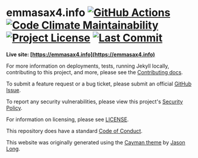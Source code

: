 # emmasax4.info [![GitHub Actions](https://img.shields.io/github/workflow/status/emmasax4/emmasax4.info/Release?label=github%20actions)](https://github.com/emmasax4/emmasax4.info/actions?query=workflow%3ARelease) [![Code Climate Maintainability](https://img.shields.io/codeclimate/maintainability/emmasax4/emmasax4.info?label=code%20climate%20maintainability)](https://codeclimate.com/github/emmasax4/emmasax4.info/maintainability) [![Project License](https://img.shields.io/github/license/emmasax4/emmasax4.info?color=yellowgreen&label=project%20license)](https://github.com/emmasax4/emmasax4.info/blob/main/LICENSE) [![Last Commit](https://img.shields.io/github/last-commit/emmasax4/emmasax4.info/main?color=informational)](https://github.com/emmasax4/emmasax4.info/commits/main)

**Live site: [https://emmasax4.info](https://emmasax4.info)**

For more information on deployments, tests, running Jekyll locally, contributing to this project, and more, please see the  [Contributing docs](https://github.com/emmasax4/emmasax4.info/blob/main/.github/contributing.md).

To submit a feature request or a bug ticket, please submit an official [GitHub Issue](https://github.com/emmasax4/emmasax4.info/issues/new/choose).

To report any security vulnerabilities, please view this project's [Security Policy](https://github.com/emmasax4/emmasax4.info/security/policy).

For information on licensing, please see [LICENSE](https://github.com/emmasax4/emmasax4.info/blob/main/LICENSE).

This repository does have a standard [Code of Conduct](https://github.com/emmasax4/emmasax4.info/blob/main/.github/code_of_conduct.md).

This website was originally generated using the [Cayman theme](https://github.com/jasonlong/cayman-theme) by [Jason Long](https://twitter.com/jasonlong).
